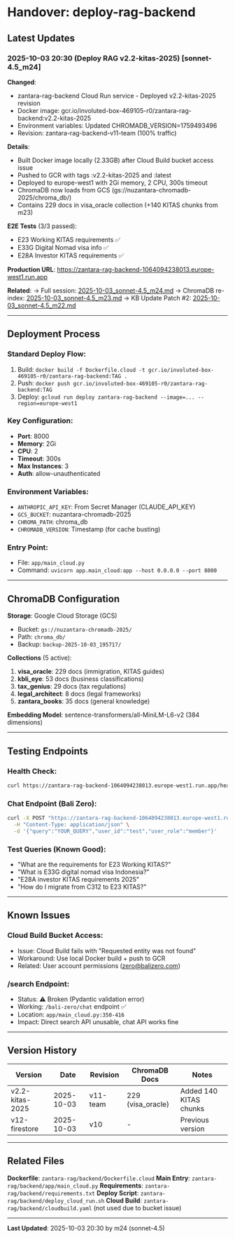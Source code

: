# Handover: deploy-rag-backend

## Latest Updates

### 2025-10-03 20:30 (Deploy RAG v2.2-kitas-2025) [sonnet-4.5_m24]

**Changed**:
- zantara-rag-backend Cloud Run service - Deployed v2.2-kitas-2025 revision
- Docker image: gcr.io/involuted-box-469105-r0/zantara-rag-backend:v2.2-kitas-2025
- Environment variables: Updated CHROMADB_VERSION=1759493496
- Revision: zantara-rag-backend-v11-team (100% traffic)

**Details**:
- Built Docker image locally (2.33GB) after Cloud Build bucket access issue
- Pushed to GCR with tags :v2.2-kitas-2025 and :latest
- Deployed to europe-west1 with 2Gi memory, 2 CPU, 300s timeout
- ChromaDB now loads from GCS (gs://nuzantara-chromadb-2025/chroma_db/)
- Contains 229 docs in visa_oracle collection (+140 KITAS chunks from m23)

**E2E Tests** (3/3 passed):
- E23 Working KITAS requirements ✅
- E33G Digital Nomad visa info ✅
- E28A Investor KITAS requirements ✅

**Production URL**: https://zantara-rag-backend-1064094238013.europe-west1.run.app

**Related**:
→ Full session: [2025-10-03_sonnet-4.5_m24.md](../diaries/2025-10-03_sonnet-4.5_m24.md)
→ ChromaDB re-index: [2025-10-03_sonnet-4.5_m23.md](../diaries/2025-10-03_sonnet-4.5_m23.md)
→ KB Update Patch #2: [2025-10-03_sonnet-4.5_m22.md](../diaries/2025-10-03_sonnet-4.5_m22.md)

---

## Deployment Process

### Standard Deploy Flow:
1. Build: `docker build -f Dockerfile.cloud -t gcr.io/involuted-box-469105-r0/zantara-rag-backend:TAG .`
2. Push: `docker push gcr.io/involuted-box-469105-r0/zantara-rag-backend:TAG`
3. Deploy: `gcloud run deploy zantara-rag-backend --image=... --region=europe-west1`

### Key Configuration:
- **Port**: 8000
- **Memory**: 2Gi
- **CPU**: 2
- **Timeout**: 300s
- **Max Instances**: 3
- **Auth**: allow-unauthenticated

### Environment Variables:
- `ANTHROPIC_API_KEY`: From Secret Manager (CLAUDE_API_KEY)
- `GCS_BUCKET`: nuzantara-chromadb-2025
- `CHROMA_PATH`: chroma_db
- `CHROMADB_VERSION`: Timestamp (for cache busting)

### Entry Point:
- File: `app/main_cloud.py`
- Command: `uvicorn app.main_cloud:app --host 0.0.0.0 --port 8000`

---

## ChromaDB Configuration

**Storage**: Google Cloud Storage (GCS)
- Bucket: `gs://nuzantara-chromadb-2025/`
- Path: `chroma_db/`
- Backup: `backup-2025-10-03_195717/`

**Collections** (5 active):
1. **visa_oracle**: 229 docs (immigration, KITAS guides)
2. **kbli_eye**: 53 docs (business classifications)
3. **tax_genius**: 29 docs (tax regulations)
4. **legal_architect**: 8 docs (legal frameworks)
5. **zantara_books**: 35 docs (general knowledge)

**Embedding Model**: sentence-transformers/all-MiniLM-L6-v2 (384 dimensions)

---

## Testing Endpoints

### Health Check:
```bash
curl https://zantara-rag-backend-1064094238013.europe-west1.run.app/health
```

### Chat Endpoint (Bali Zero):
```bash
curl -X POST "https://zantara-rag-backend-1064094238013.europe-west1.run.app/bali-zero/chat" \
  -H "Content-Type: application/json" \
  -d '{"query":"YOUR_QUERY","user_id":"test","user_role":"member"}'
```

### Test Queries (Known Good):
- "What are the requirements for E23 Working KITAS?"
- "What is E33G digital nomad visa Indonesia?"
- "E28A investor KITAS requirements 2025"
- "How do I migrate from C312 to E23 KITAS?"

---

## Known Issues

### Cloud Build Bucket Access:
- Issue: Cloud Build fails with "Requested entity was not found"
- Workaround: Use local Docker build + push to GCR
- Related: User account permissions (zero@balizero.com)

### /search Endpoint:
- Status: ⚠️ Broken (Pydantic validation error)
- Working: `/bali-zero/chat` endpoint ✅
- Location: `app/main_cloud.py:350-416`
- Impact: Direct search API unusable, chat API works fine

---

## Version History

| Version | Date | Revision | ChromaDB Docs | Notes |
|---------|------|----------|---------------|-------|
| v2.2-kitas-2025 | 2025-10-03 | v11-team | 229 (visa_oracle) | Added 140 KITAS chunks |
| v12-firestore | 2025-10-03 | v10 | - | Previous version |

---

## Related Files

**Dockerfile**: `zantara-rag/backend/Dockerfile.cloud`
**Main Entry**: `zantara-rag/backend/app/main_cloud.py`
**Requirements**: `zantara-rag/backend/requirements.txt`
**Deploy Script**: `zantara-rag/backend/deploy_cloud_run.sh`
**Cloud Build**: `zantara-rag/backend/cloudbuild.yaml` (not used due to bucket issue)

---

**Last Updated**: 2025-10-03 20:30 by m24 (sonnet-4.5)
